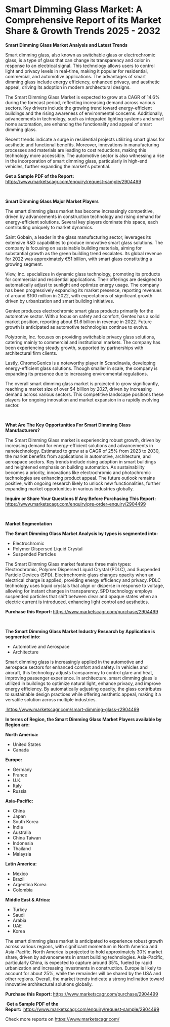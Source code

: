 <p><h1>Smart Dimming Glass Market: A Comprehensive Report of its Market Share & Growth Trends 2025 - 2032</h1></p><p><strong>Smart Dimming Glass Market Analysis and Latest Trends</strong></p>
<p><p>Smart dimming glass, also known as switchable glass or electrochromic glass, is a type of glass that can change its transparency and color in response to an electrical signal. This technology allows users to control light and privacy levels in real-time, making it popular for residential, commercial, and automotive applications. The advantages of smart dimming glass include energy efficiency, enhanced privacy, and aesthetic appeal, driving its adoption in modern architectural designs.</p><p>The Smart Dimming Glass Market is expected to grow at a CAGR of 14.6% during the forecast period, reflecting increasing demand across various sectors. Key drivers include the growing trend toward energy-efficient buildings and the rising awareness of environmental concerns. Additionally, advancements in technology, such as integrated lighting systems and smart home automation, are enhancing the functionality and appeal of smart dimming glass.</p><p>Recent trends indicate a surge in residential projects utilizing smart glass for aesthetic and functional benefits. Moreover, innovations in manufacturing processes and materials are leading to cost reductions, making this technology more accessible. The automotive sector is also witnessing a rise in the incorporation of smart dimming glass, particularly in high-end vehicles, further expanding the market's potential.</p></p>
<p><strong>Get a Sample PDF of the Report:&nbsp;</strong> <a href="https://www.marketscagr.com/enquiry/request-sample/2904499?utm_campaign=2635&utm_medium=2&utm_source=Github&utm_content=ia&utm_term=12032025&utm_id=smart-dimming-glass">https://www.marketscagr.com/enquiry/request-sample/2904499</a></p>
<p>&nbsp;</p>
<p><strong>Smart Dimming Glass Major Market Players</strong></p>
<p><p>The smart dimming glass market has become increasingly competitive, driven by advancements in construction technology and rising demand for energy-efficient solutions. Several key players dominate this space, each contributing uniquely to market dynamics.</p><p>Saint Gobain, a leader in the glass manufacturing sector, leverages its extensive R&D capabilities to produce innovative smart glass solutions. The company is focusing on sustainable building materials, aiming for substantial growth as the green building trend escalates. Its global revenue for 2022 was approximately €51 billion, with smart glass constituting a growing segment.</p><p>View, Inc. specializes in dynamic glass technology, promoting its products for commercial and residential applications. Their offerings are designed to automatically adjust to sunlight and optimize energy usage. The company has been progressively expanding its market presence, reporting revenues of around $100 million in 2022, with expectations of significant growth driven by urbanization and smart building initiatives.</p><p>Gentex produces electrochromic smart glass products primarily for the automotive sector. With a focus on safety and comfort, Gentex has a solid market position, reporting about $1.6 billion in revenue in 2022. Future growth is anticipated as automotive technologies continue to evolve.</p><p>Polytronix, Inc. focuses on providing switchable privacy glass solutions, catering mainly to commercial and institutional markets. The company has been experiencing steady growth, supported by partnerships with architectural firm clients.</p><p>Lastly, ChromoGenics is a noteworthy player in Scandinavia, developing energy-efficient glass solutions. Though smaller in scale, the company is expanding its presence due to increasing environmental regulations.</p><p>The overall smart dimming glass market is projected to grow significantly, reaching a market size of over $4 billion by 2027, driven by increasing demand across various sectors. This competitive landscape positions these players for ongoing innovation and market expansion in a rapidly evolving sector.</p></p>
<p>&nbsp;</p>
<p><strong>What Are The Key Opportunities For Smart Dimming Glass Manufacturers?</strong></p>
<p><p>The Smart Dimming Glass market is experiencing robust growth, driven by increasing demand for energy-efficient solutions and advancements in nanotechnology. Estimated to grow at a CAGR of 25% from 2023 to 2030, the market benefits from applications in automotive, architecture, and aerospace sectors. Key trends include rising adoption in smart buildings and heightened emphasis on building automation. As sustainability becomes a priority, innovations like electrochromic and photochromic technologies are enhancing product appeal. The future outlook remains positive, with ongoing research likely to unlock new functionalities, further expanding market opportunities in various industries globally.</p></p>
<p><strong>Inquire or Share Your Questions If Any Before Purchasing This Report:</strong> <a href="https://www.marketscagr.com/enquiry/pre-order-enquiry/2904499?utm_campaign=2635&utm_medium=2&utm_source=Github&utm_content=ia&utm_term=12032025&utm_id=smart-dimming-glass">https://www.marketscagr.com/enquiry/pre-order-enquiry/2904499</a></p>
<p>&nbsp;</p>
<p><strong>Market Segmentation</strong></p>
<p><strong>The Smart Dimming Glass Market Analysis by types is segmented into:</strong></p>
<p><ul><li>Electrochromic</li><li>Polymer Dispersed Liquid Crystal</li><li>Suspended Particles</li></ul></p>
<p><p>The Smart Dimming Glass market features three main types: Electrochromic, Polymer Dispersed Liquid Crystal (PDLC), and Suspended Particle Devices (SPD). Electrochromic glass changes opacity when an electrical charge is applied, providing energy efficiency and privacy. PDLC technology uses liquid crystals that align or disperse in response to voltage, allowing for instant changes in transparency. SPD technology employs suspended particles that shift between clear and opaque states when an electric current is introduced, enhancing light control and aesthetics.</p></p>
<p><strong>Purchase this Report:&nbsp;</strong><a href="https://www.marketscagr.com/purchase/2904499?utm_campaign=2635&utm_medium=2&utm_source=Github&utm_content=ia&utm_term=12032025&utm_id=smart-dimming-glass">https://www.marketscagr.com/purchase/2904499</a></p>
<p>&nbsp;</p>
<p><strong>The Smart Dimming Glass Market Industry Research by Application is segmented into:</strong></p>
<p><ul><li>Automotive and Aerospace</li><li>Architecture</li></ul></p>
<p><p>Smart dimming glass is increasingly applied in the automotive and aerospace sectors for enhanced comfort and safety. In vehicles and aircraft, this technology adjusts transparency to control glare and heat, improving passenger experience. In architecture, smart dimming glass is utilized in buildings to optimize natural light, enhance privacy, and improve energy efficiency. By automatically adjusting opacity, the glass contributes to sustainable design practices while offering aesthetic appeal, making it a versatile solution across multiple industries.</p></p>
<p><a href="https://www.marketscagr.com/smart-dimming-glass-r2904499?utm_campaign=2635&utm_medium=2&utm_source=Github&utm_content=ia&utm_term=12032025&utm_id=smart-dimming-glass">&nbsp;https://www.marketscagr.com/smart-dimming-glass-r2904499</a></p>
<p><strong>In terms of Region, the Smart Dimming Glass Market Players available by Region are:</strong></p>
<p>
    <p> <strong> North America: </strong>
        <ul>
            <li>United States</li>
            <li>Canada</li>
        </ul>
        </p> 
    <p> <strong> Europe: </strong>
        <ul>
            <li>Germany</li>
            <li>France</li>
            <li>U.K.</li>
            <li>Italy</li>
            <li>Russia</li>
        </ul>
        </p> 
    <p> <strong> Asia-Pacific: </strong>
        <ul>
            <li>China</li>
            <li>Japan</li>
            <li>South Korea</li>
            <li>India</li>
            <li>Australia</li>
            <li>China Taiwan</li>
            <li>Indonesia</li>
            <li>Thailand</li>
            <li>Malaysia</li>
        </ul>
        </p> 
    <p> <strong> Latin America: </strong>
        <ul>
            <li>Mexico</li>
            <li>Brazil</li>
            <li>Argentina Korea</li>
            <li>Colombia</li>
        </ul>
        </p> 
    <p> <strong> Middle East & Africa: </strong>
        <ul>
            <li>Turkey</li>
            <li>Saudi</li>
            <li>Arabia</li>
            <li>UAE</li>
            <li>Korea</li>
        </ul>
    </p>
    </p>
<p><p>The smart dimming glass market is anticipated to experience robust growth across various regions, with significant momentum in North America and Asia-Pacific. North America is projected to hold approximately 30% market share, driven by advancements in smart building technologies. Asia-Pacific, particularly China, is expected to capture around 35%, fueled by rapid urbanization and increasing investments in construction. Europe is likely to account for about 25%, while the remainder will be shared by the USA and other regions. Overall, the market trends indicate a strong inclination toward innovative architectural solutions globally.</p></p>
<p><strong>Purchase this Report: </strong><a href="https://www.marketscagr.com/purchase/2904499?utm_campaign=2635&utm_medium=2&utm_source=Github&utm_content=ia&utm_term=12032025&utm_id=smart-dimming-glass">https://www.marketscagr.com/purchase/2904499</a></p>
<p>&nbsp;<strong>Get a Sample PDF of the Report:&nbsp;&nbsp;</strong><a href="https://www.marketscagr.com/enquiry/request-sample/2904499?utm_campaign=2635&utm_medium=2&utm_source=Github&utm_content=ia&utm_term=12032025&utm_id=smart-dimming-glass">https://www.marketscagr.com/enquiry/request-sample/2904499</a></p>
<p><strong></strong></p>
<p>Check more reports on <a href="https://www.marketscagr.com/?utm_campaign=2635&utm_medium=2&utm_source=Github&utm_content=ia&utm_term=12032025&utm_id=smart-dimming-glass">https://www.marketscagr.com/</a></p>